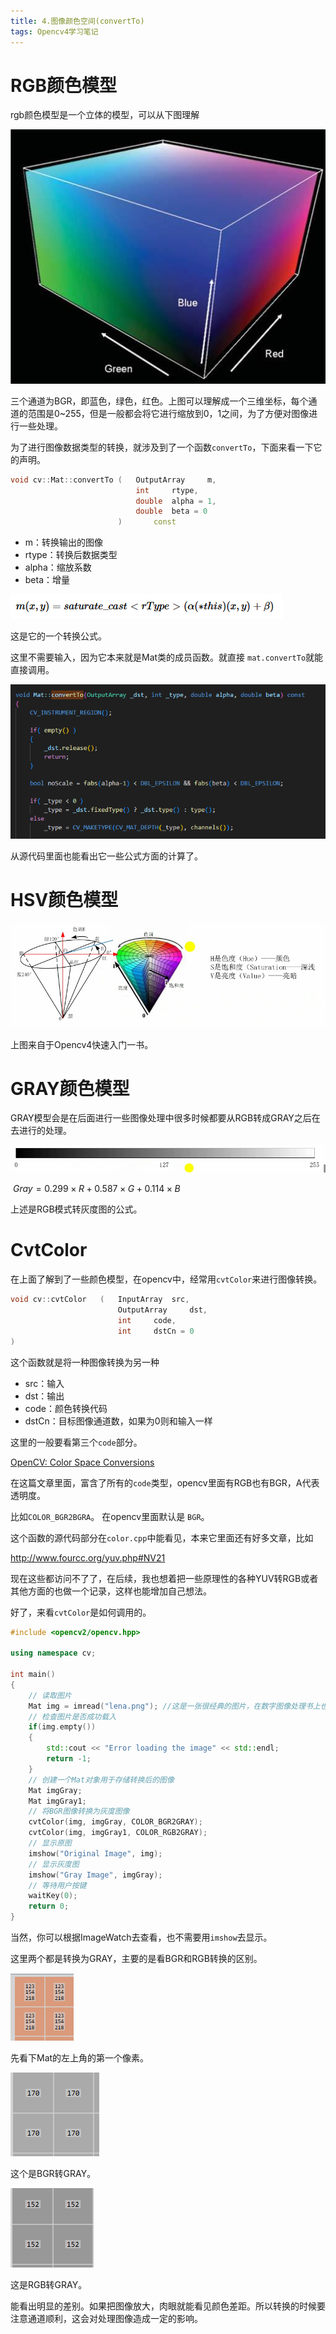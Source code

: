 ```yaml
---
title: 4.图像颜色空间(convertTo)
tags: Opencv4学习笔记
---
```




# RGB颜色模型

rgb颜色模型是一个立体的模型，可以从下图理解

![img](/image/opencv4Learn/4_ColorSpace/1.jpg)

三个通道为BGR，即蓝色，绿色，红色。上图可以理解成一个三维坐标，每个通道的范围是0~255，但是一般都会将它进行缩放到0，1之间，为了方便对图像进行一些处理。

为了进行图像数据类型的转换，就涉及到了一个函数`convertTo`，下面来看一下它的声明。

```cpp
void cv::Mat::convertTo	(	OutputArray 	m,
							int 	rtype,
							double 	alpha = 1,
							double 	beta = 0 
						)		const
```

* m：转换输出的图像
* rtype：转换后数据类型
* alpha：缩放系数
* beta：增量

![image-20240308101418042](/image/opencv4Learn/4_ColorSpace/2.jpg)

这是它的一个转换公式。

这里不需要输入，因为它本来就是Mat类的成员函数。就直接 `mat.convertTo`就能直接调用。

![image-20240308101858645](/image/opencv4Learn/4_ColorSpace/3.jpg)

从源代码里面也能看出它一些公式方面的计算了。



# HSV颜色模型

![image-20240308102046701](/image/opencv4Learn/4_ColorSpace/4.jpg)

上图来自于Opencv4快速入门一书。



# GRAY颜色模型

GRAY模型会是在后面进行一些图像处理中很多时候都要从RGB转成GRAY之后在去进行的处理。

![image-20240308102349944](/image/opencv4Learn/4_ColorSpace/5.jpg)



​											$Gray=0.299×R+0.587×G+0.114×B$

上述是RGB模式转灰度图的公式。



# CvtColor

在上面了解到了一些颜色模型，在opencv中，经常用`cvtColor`来进行图像转换。

```cpp
void cv::cvtColor	(	InputArray 	src,
						OutputArray 	dst,
						int 	code,
						int 	dstCn = 0 
)	
```

这个函数就是将一种图像转换为另一种

* src：输入
* dst：输出
* code：颜色转换代码
* dstCn：目标图像通道数，如果为0则和输入一样

这里的一般要看第三个`code`部分。

[OpenCV: Color Space Conversions](https://docs.opencv.org/4.5.3/d8/d01/group__imgproc__color__conversions.html#ga4e0972be5de079fed4e3a10e24ef5ef0)

在这篇文章里面，富含了所有的`code`类型，opencv里面有RGB也有BGR，A代表透明度。

比如`COLOR_BGR2BGRA`。 在opencv里面默认是 `BGR`。

这个函数的源代码部分在`color.cpp`中能看见，本来它里面还有好多文章，比如

 http://www.fourcc.org/yuv.php#NV21 

现在这些都访问不了了，在后续，我也想着把一些原理性的各种YUV转RGB或者其他方面的也做一个记录，这样也能增加自己想法。

好了，来看`cvtColor`是如何调用的。

```cpp
#include <opencv2/opencv.hpp>

using namespace cv;

int main()
{
    // 读取图片
    Mat img = imread("lena.png"); //这是一张很经典的图片，在数字图像处理书上也能看见
    // 检查图片是否成功载入
    if(img.empty())
    {
        std::cout << "Error loading the image" << std::endl;
        return -1;
    }
    // 创建一个Mat对象用于存储转换后的图像
    Mat imgGray;
    Mat imgGray1;
    // 将BGR图像转换为灰度图像
    cvtColor(img, imgGray, COLOR_BGR2GRAY);
    cvtColor(img, imgGray1, COLOR_RGB2GRAY);
    // 显示原图
    imshow("Original Image", img);
    // 显示灰度图
    imshow("Gray Image", imgGray);
    // 等待用户按键
    waitKey(0);
    return 0;
}

```

当然，你可以根据ImageWatch去查看，也不需要用`imshow`去显示。

这里两个都是转换为GRAY，主要的是看BGR和RGB转换的区别。

![image-20240311224701601](/image/opencv4Learn/4_ColorSpace/6.jpg)

先看下Mat的左上角的第一个像素。

![image-20240311224738989](/image/opencv4Learn/4_ColorSpace/7.jpg)

这个是BGR转GRAY。

![image-20240311224757502](/image/opencv4Learn/4_ColorSpace/8.jpg)

这是RGB转GRAY。

能看出明显的差别。如果把图像放大，肉眼就能看见颜色差距。所以转换的时候要注意通道顺利，这会对处理图像造成一定的影响。

